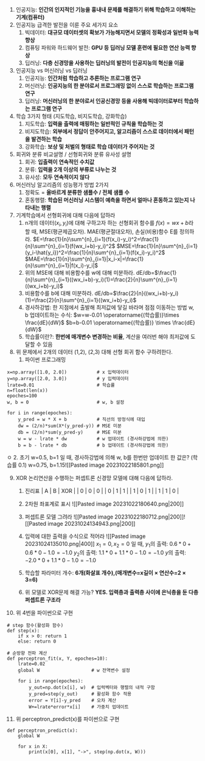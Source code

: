 1. 인공지능: **인간의 인지적인 기능을 흉내내 문제를 해결하기 위해 학습하고 이해하는 기계(컴퓨터)**
2. 인공지능 급격한 발전을 이룬 주요 세가지 요소
	1. 빅데이터: **대규모 데이터셋의 확보가 가능해지면서 모델의 정확성과 일반화 능력 향상**
	2. 컴퓨팅 파워와 하드웨어 발전: **GPU 등 딥러닝 모델 훈련에 필요한 연산 능력 향상**
	3. 딥러닝: **다층 신경망을 사용하는 딥러닝의 발전이 인공지능의 혁신을 이끎**
3. 인공지능 vs 머신러닝 vs 딥러닝
	1. 인공지능: **인간처럼 학습하고 추론하는 프로그램 연구**
	2. 머신러닝: **인공지능의 한 분야로서 프로그래밍 없이 스스로 학습하는 프로그램 연구**
	3. 딥러닝: **머신러닝의 한 분야로서 인공신경망 등을 사용해 빅데이터로부터 학습하는 프로그램 연구**
4. 학습 3가지 형태 (지도학습, 비지도학습, 강화학습)
	1. 지도학습: **입력을 출력에 매핑하는 일반적인 규칙을 학습하는 것**
	2. 비지도학습: **외부에서 정답이 안주어지고, 알고리즘이 스스로 데이터에서 패턴을 발견하는 학습**
	3. 강화학습: **보상 및 처벌의 형태로 학습 데이터가 주어지는 것**
5. 회귀와 분류 비교설명 / 선형회귀와 분류 유사성 설명
	1. 회귀: **입출력이 연속적인 수치값**
	2. 분류: **입력을 2개 이상의 부류로 나누는 것**
	3. 유사성: **모두 연속적이지 않다**
6. 머신러닝 알고리즘의 성능평가 방법 2가지
	1. 정확도 = **올바르게 분류한 샘플수  / 전체 샘플 수**
	2. 혼동행렬: **학습된 머신러닝 시스템이 예측을 하면서 얼마나 혼동하고 있는지 나타내는 행렬**
7. 기계학습에서 선형회귀에 대해 다음에 답하라
	1. n개의 데이터($x_i,y_i$)에 대해 구하고자 하는 선형회귀 함수를 $f(x)=wx+b$라 할 때,
	   MSE(평균제곱오차). MAE(평균절대오차), 손실(비용)함수 E를 정의하라.
	   $E=\frac{1}{n}\sum^{n}_{i=1}(f(x_i)-y_i)^2=\frac{1}{n}\sum^{n}_{i=1}(f(wx_i+b)-y_i)^2$
	   $MSE=\frac{1}{n}\sum^{n}_{i=1}(y_i-\hat{y_i})^2=\frac{1}{n}\sum^{n}_{i=1}(f(x_i)-y_i)^2$
	   $MAE=\frac{1}{n}\sum^{n}_{i=1}|x_i-x|=\frac{1}{n}\sum^{n}_{i=1}|f(x_i)-y_i|$
	2. 위의 MSE에 대해 비용함수를 w에 대해 미분하라.
	   dE/db=$\frac{1}{n}\sum^{n}_{i=1}((wx_i+b)-y_i)(1)=\frac{2}{n}\sum^{n}_{i=1}((wx_i+b)-y_i)$
	3. 비용함수를 b에 대해 미분하라.
	   dE/db=$\frac{2}{n}((wx_i+b)-y_i)(1)=\frac{2}{n}\sum^{n}_{i=1}((wx_i+b)-y_i)$
	4. 경사하강법: 한 지점에서 출발해 최저값에 닿길 바라며 점점 이동하는 방법
	   w, b 업데이트하는 수식:
	   $w=w-0.01 \operatorname{(학습률)}\times \frac{dE}{dW}$
	   $b=b-0.01 \operatorname{(학습률)} \times \frac{dE}{dW}$
	5. 학습률이란?: **한번에 매개변수 변경하는 비율**, 계산을 여러번 해야 최저값에 도달할 수 있음
8. 위 문제에서 2개의 데이터 (1,2), (2,3) 대해 선형 회귀 함수 구하려한다.
	1. 파이썬 프로그래밍
```
x=np.array([1.0, 2.0])           # x 입력데이터
y=np.array([2.0, 3.0])           # y 입력데이터
lrate=0.01                       # 학습률
n=float(len(x))
epoches=100
w, b = 0                         # w, b 설정

for i in range(epoches):
	y_pred = w * X + b           # 직선의 방정식에 대입
	dw = (2/n)*sum(X*(y_pred-y)) # MSE 미분
	db = (2/n)*sum(y_pred-y)     # MSE 미분
	w = w - lrate * dw           # w 업데이트 (경사하강법에 의한)
	b = b - lrate * db           # b 업데이트 (경사하강법에 의한)
```
 ㅇ 
		2.  초기 w=0.5, b=1 일 때, 경사하강법에 의해 w, b를 한번만 업데이트 한 값은? (학습률 0.1)
		   w=0.75, b=1.15![[Pasted image 20231022185801.png]]

9. XOR 논리연산을 수행하는 퍼셉트론 신경망 모델에 대해 다음에 답하라.
	1. 진리표
	   | A   | B   | XOR |
	   | 0   | 0   | 0   |
	   | 0   | 1   | 1   |
	   | 1   | 0   | 1   |
	   | 1   | 1   | 0   |
	   
	2. 2차원 좌표계로 표시
	   ![[Pasted image 20231022180640.png|200]]
	3. 퍼셉트론 모델 그려라
	   ![[Pasted image 20231022180712.png|200]]![[Pasted image 20231024134943.png|200]]
	4. 입력에 대한 출력을 수식으로 적어라
	   ![[Pasted image 20231024135010.png|400]]
	   $x_1=0, x_2=0$  일 때, 
	   $y_1$의 출력: $0.6*0+0.6*0-1.0=-1.0$
	   $y_2$의 출력: $1.1*0+1.1*0-1.0=-1.0$
	   $y$의 출력: $-2.0*0+1.1*0-1.0=-1.0$
	5. 학습할 파라미터 개수: **6개(화살표 개수),(매개변수=x길이 $\times$ 연산수=2 $\times$ 3=6)**
	6. 위 모델로 XOR문제 해결 가능? **YES. 입력층과 출력층 사이에 은닉층을 둔 다층 퍼셉트론 구조라**
5. 위 4번을 파이썬으로 구현
```
# step 함수(활성화 함수)
def step(x):
	if x > 0: return 1
	else: return 0

# 순방향 전파 계산
def perceptron_fit(x, Y, epoches=10):
	lrate=0.02
	global W                   # w 전역변수 설정
	
	for i in range(epoches):   
		y_out=np.dot(x[i], w)  # 입력벡터와 행렬의 내적 구함
		y_pred=step(y_out)     # 활성화 함수 적용
		error = Y[i]-y_pred    # 오차 계산
		W+=lrate*error*x[i]    # 가중치 업데이트
```
11. 위 perceptron_predict(x)를 파이썬으로 구현
```
def perceptron_predict(x):
	global W
	
	for x in X:
		print(x[0], x[1], "->", step(np.dot(x, W)))
```